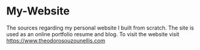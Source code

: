 # My-Website
The sources regarding my personal website I built from scratch. The site is used as an online portfolio resume and blog. To visit the website visit https://www.theodorosouzounellis.com
